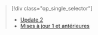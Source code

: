 > [!div class="op_single_selector"]
> * [Update 2](../articles/storsimple/storsimple-manage-jobs-u2.md)
> * [Mises à jour 1 et antérieures](../articles/storsimple/storsimple-manage-jobs.md)
> 
> 



<!--HONumber=Nov16_HO3-->


